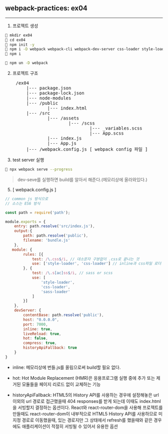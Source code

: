 ## webpack-practices: ex04     
---

1. 프로젝트 생성
```bash
 mkdir ex04
 cd ex04
 npm init -y
 npm i -D webpack webpack-cli webpack-dev-server css-loader style-loader node-sass sass-loader
 npm i 

 npm un -D webpack
```
2. 프로젝트 구조 
<pre>
    /ex04
        |--- package.json
        |--- package-lock.json
        |--- node-modules
        |--- /public
                |--- index.html
        |--- /src
                |--- /assets
                        |--- /scss
                                |--- _variables.scss
                                |--- App.scss
                |--- index.js
                |--- App.js
        |--- /webpack.config.js [ webpack config 파일 ]
</pre>

3. test server 실행 
```bash
 npx webpack serve --progress
```
>  dev-seve를 실행하면 build를 알아서 해준다.(메모리상에 올라와있다.)

5. [ webpack.config.js ]
```javascript
// common js 방식으로 
// 소스는 ES6 방식 

const path = require('path');

module.exports = {
    entry: path.resolve('src/index.js'),
    output:{
        path: path.resolve('public'),
        filename: 'bundle.js'
    },
   module: {
        rules: [{
            test: /\.css$/i, // 대소문자 구분없이 .css로 끝나는 것
            use: ['style-loader', 'css-loader'] // inline과 css파일 로더 
        }, {
            test: /\.s[ac]ss$/i, // sass or scss
            use: [
                'style-loader',
                'css-loader',
                'sass-loader'
            ]
        }]
    },
    devServer: {
        contentBase: path.resolve('public'),
        host: "0.0.0.0",
        port: 7000,
        inline: true, 
        liveReload: true, 
        hot: false, 
        compress: true,
        historyApiFallback: true
    }
}
```
- inline: 메모리상에 번들.js를 올림으로써 build할 필요 없다.    

- hot: Hot Module Replacement (HMR)은 응용프로그램 실행 중에 추가 또는 제거된 모듈들을 페이지 리로드 없이 교체하는 기능

- historyApiFallback: HTML5의 History API를 사용하는 경우에 설정해놓은 url 이외의 url 경로로 접근했을때 404 responses를 받게 되는데 이때도 index.html을 서빙할지 결정하는 옵션이다. React와 react-router-dom을 사용해 프로젝트를 만들때도 react-router-dom이 내부적으로 HTML5 History API를 사용하므로 미지정 경로로 이동했을때, 있는 경로지만 그 상태에서 refresh를 했을때와 같은 경우에도 애플리케이션이 적절히 서빙될 수 있어서 유용한 옵션